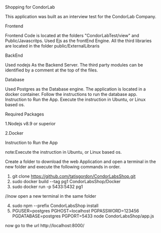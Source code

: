 Shopping for CondorLab

This application was built as an interview test for the CondorLab Company.

Frontend

Frontend Code is located at the folders "CondorLabTest/view" and Public/Javascritps. 
Used Ejs as the frontEnd Engine.
All the third libraries are located in the folder public/ExternalLibraris

BackEnd

Used nodejs As the Backend Server.
The third party modules can be identified by a comment at the top of the files.

Database

Used Postgres as the Database engine. The application is located in a docker container. Follow the instructions to run the database app.
Instruction to Run the App.
Execute the instruction in Ubuntu, or Linux based os.

Required Packages

 1.Nodejs v8.9 or superior
 
 2.Docker  

Instruction to Run the App

note:Execute the instruction in Ubuntu, or Linux based os.

Create a folder to download the web Application and open a terminal in the new folder and execute the following commands in order.
1.	git clone https://github.com/tatisgordon/CondorLabsShop.git
2.	sudo docker build --tag pg1 CondorLabsShop/Docker
3.	sudo docker run -p 5433:5432 pg1

//now open a new terminal in the same folder

4.	sudo npm --prefix CondorLabsShop install
5.	PGUSER=postgres PGHOST=localhost PGPASSWORD=123456 PGDATABASE=postgres PGPORT=5433  node CondorLabsShop/app.js
 
now  go to the url http://localhost:8000/
